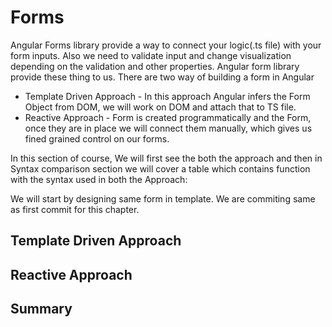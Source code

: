 # Forms
Angular Forms library provide a way to connect your logic(.ts file) with your form inputs. Also we
need to validate input and change visualization depending on the validation and other properties.
Angular form library provide these thing to us. There are two way of building a form in Angular
  * Template Driven Approach - In this approach Angular infers the Form Object from DOM, we will
    work on DOM and attach that to TS file.
  * Reactive Approach - Form is created programmatically and the Form, once they are in place
    we will connect them manually, which gives us fined grained control on our forms.
 
 
In this section of course, We will first see the both the approach and then in Syntax comparison section
we will cover a table which contains function with the syntax used in both the Approach:


We will start by designing same form in template. We are commiting same as first commit for this chapter.

## Template Driven Approach





## Reactive Approach

## Summary

